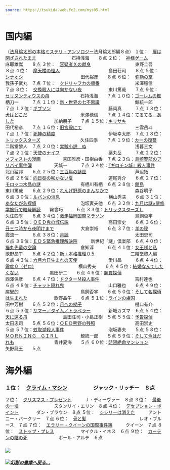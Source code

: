 ```yaml
---
source: https://tsukida.web.fc2.com/mys05.html
---
```

# 国内編

（[法月綸太郎の本格ミステリ・アンソロジー](https://tsukida.web.fc2.com/0511.html#051104)法月綸太郎編８点）
１位：　[扉は閉ざされたまま](https://tsukida.web.fc2.com/0505.html#050508)　　　　　　　　石持浅海　　８点
２位：　[神様ゲーム](https://tsukida.web.fc2.com/0507.html#050703)　　　　　　　　　　　　麻耶雄嵩　　８点
３位：　[容疑者Ｘの献身](https://tsukida.web.fc2.com/0509.html#050904)　　　　　　　　　　東野圭吾　　８点
４位：　[摩天楼の怪人](https://tsukida.web.fc2.com/0512.html#051205)　　　　　　　　　　　島田荘司　　８点
５位：　[シナオシ](https://tsukida.web.fc2.com/0601.html#060106)　　　　　　　　　　　　　田代裕彦　　８点
６位：　[弥勒の掌](https://tsukida.web.fc2.com/0505.html#050503)　　　　　　　　　　　　　我孫子武丸　７点
７位：　[クドリャフカの順番](https://tsukida.web.fc2.com/0507.html#050707)　　　　　　　　米澤穂信　　７点
８位：　[交換殺人には向かない夜](https://tsukida.web.fc2.com/0510.html#051008)　　　　　　東川篤哉　　７点
９位：　[セリヌンティウスの舟](https://tsukida.web.fc2.com/0511.html#051111)　　　　　　　石持浅海　　７点
１０位：[ゴーレムの檻](https://tsukida.web.fc2.com/0504.html#050404)　　　　　　　　　　　柄刀一　　　７点
１１位：[新・世界の七不思議](https://tsukida.web.fc2.com/0503.html#050305)　　　　　　　　鯨統一郎　　７点
１２位：[ギブソン](https://tsukida.web.fc2.com/0505.html)　　　　　　　　　　　　　藤岡真　　　７点
１３位：[犬はどこだ](https://tsukida.web.fc2.com/0508.html#050810)　　　　　　　　　　　　米澤穂信　　７点
１４位：[てるてる　あした](https://tsukida.web.fc2.com/0506.html#050603)　　　　　　　　　加納朋子　　７点
１５位：[キリサキ](https://tsukida.web.fc2.com/0602.html)　　　　　　　　　　　　　田代裕彦　　７点
１６位：[旧宮殿にて](https://tsukida.web.fc2.com/0508.html#050809)　　　　　　　　　　　　三雲岳斗　　７点
１７位：[死神の精度](https://tsukida.web.fc2.com/0509.html#050901)　　　　　　　　　　　　伊坂幸太郎　７点
１８位：[トリックスターズ](https://tsukida.web.fc2.com/0602.html#060204)　　　　　　　　　久住四季　　７点
１９位：[カーの復讐](https://tsukida.web.fc2.com/0601.html)　　　　　　　　　　　　二階堂黎人　７点
２０位：[実験小説　ぬ](https://tsukida.web.fc2.com/0508.html#050801)　　　　　　　　　　　浅暮三文　　７点
２１位：[天使のナイフ](https://tsukida.web.fc2.com/0601.html#060102)　　　　　　　　　　　薬丸岳　　　７点
２２位：[メフィストの漫画](https://tsukida.web.fc2.com/0508.html#050805)　　　　　喜国雅彦・国樹由香　７点
２３位：[島崎警部のアリバイ事件簿](https://tsukida.web.fc2.com/0605.html#060507)　　　　　天城一　　　７点
２４位：[『ギロチン城』殺人事件](https://tsukida.web.fc2.com/0504.html#050407)　　　　　　北山猛邦　　６点
２５位：[三百年の謎匣](https://tsukida.web.fc2.com/0506.html#050604)　　　　　　　　　　　芦辺拓　　　６点
２６位：[向日葵の咲かない夏](https://tsukida.web.fc2.com/0602.html#060203)　　　　　　　　道尾秀介　　６点
２７位：[モロッコ水晶の謎](https://tsukida.web.fc2.com/0510.html#051009)　　　　　　　　　有栖川有栖　６点
２８位：[館島](https://tsukida.web.fc2.com/0506.html#050607)　　　　　　　　　　　　　　　東川篤哉　　６点
２９位：[れんげ野原のまんなかで](https://tsukida.web.fc2.com/0505.html#050501)　　　　　　森谷明子　　６点
３０位：[ルパンの消息](https://tsukida.web.fc2.com/0508.html#050804)　　　　　　　　　　　横山秀夫　　６点
３１位：[あなたが名探偵](https://tsukida.web.fc2.com/0509.html#050906)　　　　　　　　　　泡坂妻夫他　６点
３２位：[九月は謎×謎修学旅行で暗号解読](https://tsukida.web.fc2.com/0509.html#050909)　　霧舎巧　　　６点
３３位：[トリックスターズＬ](https://tsukida.web.fc2.com/0602.html#060207)　　　　　　　　久住四季　　６点
３４位：[激走福岡国際マラソン](https://tsukida.web.fc2.com/0601.html#060104)　　　　　　　鳥飼否宇　　６点
３５位：[ＱＥＤ鬼の城伝説](https://tsukida.web.fc2.com/0501.html#050108)　　　　　　　　　高田崇史　　６点
３６位：[丑三つ時から夜明けまで](https://tsukida.web.fc2.com/0601.html#060105)　　　　　　大倉崇裕　　６点
３７位：[羊の秘](https://tsukida.web.fc2.com/0502.html#050206)　　　　　　　　　　　　　　霞流一　　　６点
３８位：[月読](https://tsukida.web.fc2.com/0504.html)　　　　　　　　　　　　　　　太田忠司　　６点
３９位：[ＥＤＳ緊急推理解決院](https://tsukida.web.fc2.com/0601.html#060103)　　　新世紀「謎」倶楽部　６点
４０位：[猫丸先輩の空論](https://tsukida.web.fc2.com/0510.html)　　　　　　　　　　倉知淳　　　６点
４１位：[女王様と私](https://tsukida.web.fc2.com/0511.html#051109)　　　　　　　　　　　　歌野晶午　　６点
４２位：[新・本格推理０５](https://tsukida.web.fc2.com/0503.html#050304)　　　　　　　　二階堂黎人編　６点
４３位：[六月六日生まれの天使](https://tsukida.web.fc2.com/0508.html#050802)　　　　　　　愛川晶　　　６点
４４位：[震度０（ゼロ）](https://tsukida.web.fc2.com/0511.html#051103)　　　　　　　　　　横山秀夫　　６点
４５位：[結婚なんてしたくない](https://tsukida.web.fc2.com/0601.html#060101)　　　　　　　黒田研二　　６点
４６位：[腕貫探偵](https://tsukida.web.fc2.com/0509.html#050905)　　　　　　　　　　　　　西澤保彦　　６点
４７位：[ドクターＭ殺人事件](https://tsukida.web.fc2.com/0505.html#050506)　　　　　　　　吉村達也　　６点
４８位：[チャット隠れ鬼](https://tsukida.web.fc2.com/0507.html#050706)　　　　　　　　　　山口雅也　　６点
４９位：[痙攣的](https://tsukida.web.fc2.com/0509.html#050902)　　　　　　　　　　　　　　鳥飼否宇　　６点
５０位：[そして名探偵は生まれた](https://tsukida.web.fc2.com/0511.html#051105)　　　　　　歌野晶午　　６点
５１位：[ラインの虜囚](https://tsukida.web.fc2.com/0508.html#050808)　　　　　　　　　　　田中芳樹　　６点
５２位：[月への梯子](https://tsukida.web.fc2.com/0603.html#060305)　　　　　　　　　　　　樋口有介　　６点
５３位：[サマー／タイム／トラベラー](https://tsukida.web.fc2.com/0508.html#050811)　　　　新城カズマ　６点
５４位：[天に還る舟](https://tsukida.web.fc2.com/0507.html#050702)　　　　　　　　島田荘司・小島正樹　５点
５５位：[予告探偵](https://tsukida.web.fc2.com/0603.html#060308)　　　　　　　　　　　　　太田忠司　　５点
５６位：[ＱＥＤ熊野の残照](https://tsukida.web.fc2.com/0510.html#051003)　　　　　　　　　高田崇史　　５点
５７位：[蚊取湖殺人事件](https://tsukida.web.fc2.com/0503.html#050303)　　　　　　　　　　泡坂妻夫　　５点
５８位：[ＭＯＲＮＩＮＧ　ＧＩＲＬ](https://tsukida.web.fc2.com/0507.html#050705)　　　　　鯨統一郎　　５点
５９位：[そして今はだれも](https://tsukida.web.fc2.com/0510.html#051010)　　　　　　　　　青井夏海　　５点
６０位：[時限絶命マンション](https://tsukida.web.fc2.com/0504.html#050406)　　　　　　　　矢野龍王　　５点
　

# 海外編

### １位：　[クライム・マシン](https://tsukida.web.fc2.com/0510.html#051002)　　　　　ジャック・リッチー　８点
２位：　[クリスマス・プレゼント](https://tsukida.web.fc2.com/0601.html#060107)　　　Ｊ・ディーヴァー　８点
３位：　[最後の一壜](https://tsukida.web.fc2.com/0501.html#050106)　　　　　　　　スタンリイ・エリン　８点
４位：　[デセプション・ポイント](https://tsukida.web.fc2.com/0603.html#060303)　　　　ダン・ブラウン　８点
５位：　[シシリーは消えた](https://tsukida.web.fc2.com/0509.html#050908)　　　アントニー・バークリー　７点
６位：　[骨と髪](https://tsukida.web.fc2.com/0509.html#050907)　　　　　　　　　　　　レオ・ブルース　７点
７位：　[エラリー・クイーンの国際事件簿](https://tsukida.web.fc2.com/0510.html#051001)　　　クイーン　７点
８位：　[ストップ・プレス](https://tsukida.web.fc2.com/0510.html#051005)　　　　　　マイクル・イネス　６点
９位：　[カーテンの陰の死](https://tsukida.web.fc2.com/0509.html#050903)　　　　　　　ポール・アルテ　６点

### ![](https://tsukida.web.fc2.com/brbrwn.gif)

#### [![](https://tsukida.web.fc2.com/refer.gif)](http://tsukida.web.fc2.com/)*[幻影の書庫へ戻る...](http://tsukida.web.fc2.com/)*
